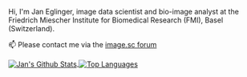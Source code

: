 Hi, I'm Jan Eglinger, image data scientist and bio-image analyst at the Friedrich Miescher Institute for Biomedical Research (FMI), Basel (Switzerland).

📫 Please contact me via the [image.sc forum](https://forum.image.sc/u/imagejan/)

<a href="https://github.com/anuraghazra/github-readme-stats">
  <img align="center" src="https://github-readme-stats.vercel.app/api?username=imagejan&show_icons=true&count_private=true&include_all_commits=true&hide=stars" alt="Jan's Github Stats" />
</a>
<a href="https://github.com/anuraghazra/github-readme-stats">
  <img align="center" src="https://github-readme-stats.vercel.app/api/top-langs/?username=imagejan&layout=compact" alt="Top Languages" />
</a>

<!--
**imagejan/imagejan** is a ✨ _special_ ✨ repository because its `README.md` (this file) appears on your GitHub profile.

Here are some ideas to get you started:

- 🔭 I’m currently working on ...
- 🌱 I’m currently learning ...
- 👯 I’m looking to collaborate on ...
- 🤔 I’m looking for help with ...
- 💬 Ask me about ...
- 📫 How to reach me: ...
- 😄 Pronouns: ...
- ⚡ Fun fact: ...
-->
